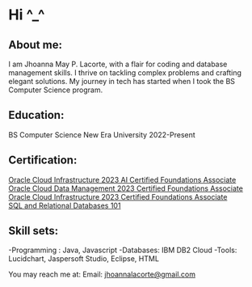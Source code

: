 # Hi ^_^ 

## About me:


I am Jhoanna May P. Lacorte, with a flair for coding and database management skills. I thrive on tackling complex problems and crafting elegant solutions. My journey in tech has started when I took the BS Computer Science program.

## Education:
BS Computer Science
New Era University
2022-Present

## Certification:
[Oracle Cloud Infrastructure 2023 AI Certified Foundations Associate](https://catalog-education.oracle.com/pls/certview/sharebadgeid=D6726A8D9AEECF5D2612DC954B548031A7A2A0A9B68AA5253C607548140B4228)\
[Oracle Cloud Data Management 2023 Certified Foundations Associate](https://catalog-education.oracle.com/pls/certview/sharebadgeid=465C1E35EC48A253C94B1919F6A2960FCE586569ACCD1FC8AC2BB217800B6FFC)\
[Oracle Cloud Infrastructure 2023 Certified Foundations Associate](https://catalog-education.oracle.com/pls/certview/sharebadge?id=ACB4482427F72EC27406B7A61DD10F07E69BB377021F20778B83D61AD8FE95D8)\
[SQL and Relational Databases 101](https://courses.cognitiveclass.ai/certificates/06c346aeaec142609dffcb7c0bd36c73)

## Skill sets:
-Programming :  Java, Javascript
-Databases: IBM DB2 Cloud
-Tools:  Lucidchart, Jaspersoft Studio, Eclipse, HTML

You may reach me at:
 Email: [jhoannalacorte@gmail.com](https://mail.google.com/mail/u/1/?ogbl#inbox)

